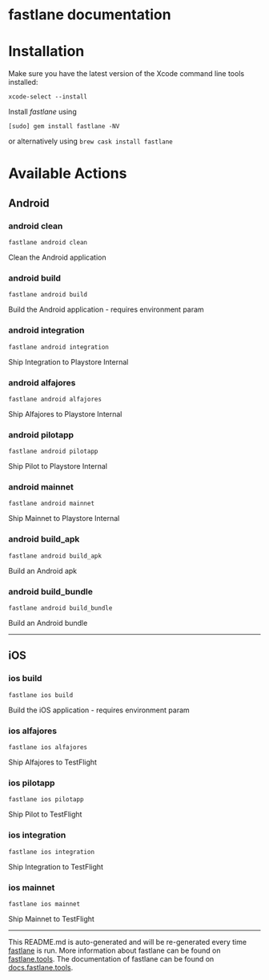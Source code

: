 fastlane documentation
================
# Installation

Make sure you have the latest version of the Xcode command line tools installed:

```
xcode-select --install
```

Install _fastlane_ using
```
[sudo] gem install fastlane -NV
```
or alternatively using `brew cask install fastlane`

# Available Actions
## Android
### android clean
```
fastlane android clean
```
Clean the Android application
### android build
```
fastlane android build
```
Build the Android application - requires environment param
### android integration
```
fastlane android integration
```
Ship Integration to Playstore Internal
### android alfajores
```
fastlane android alfajores
```
Ship Alfajores to Playstore Internal
### android pilotapp
```
fastlane android pilotapp
```
Ship Pilot to Playstore Internal
### android mainnet
```
fastlane android mainnet
```
Ship Mainnet to Playstore Internal
### android build_apk
```
fastlane android build_apk
```
Build an Android apk
### android build_bundle
```
fastlane android build_bundle
```
Build an Android bundle

----

## iOS
### ios build
```
fastlane ios build
```
Build the iOS application - requires environment param
### ios alfajores
```
fastlane ios alfajores
```
Ship Alfajores to TestFlight
### ios pilotapp
```
fastlane ios pilotapp
```
Ship Pilot to TestFlight
### ios integration
```
fastlane ios integration
```
Ship Integration to TestFlight
### ios mainnet
```
fastlane ios mainnet
```
Ship Mainnet to TestFlight

----

This README.md is auto-generated and will be re-generated every time [fastlane](https://fastlane.tools) is run.
More information about fastlane can be found on [fastlane.tools](https://fastlane.tools).
The documentation of fastlane can be found on [docs.fastlane.tools](https://docs.fastlane.tools).
